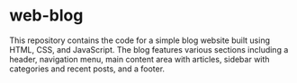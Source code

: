 # web-blog
This repository contains the code for a simple blog website built using HTML, CSS, and JavaScript. The blog features various sections including a header, navigation menu, main content area with articles, sidebar with categories and recent posts, and a footer.
